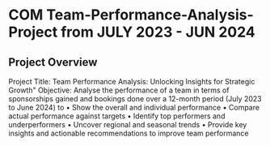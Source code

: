 # COM Team-Performance-Analysis-Project from JULY 2023 - JUN 2024
## Project Overview
   Project Title: Team Performance Analysis: Unlocking Insights for Strategic Growth"
Objective: Analyse the performance of a team in terms of sponsorships gained and bookings done over a 12-month period (July 2023 to June 2024) to 
•	Show the overall and individual performance
•	Compare actual performance against targets
•	Identify top performers and underperformers
•	Uncover regional and seasonal trends
•	Provide key insights and actionable recommendations to improve team performance

